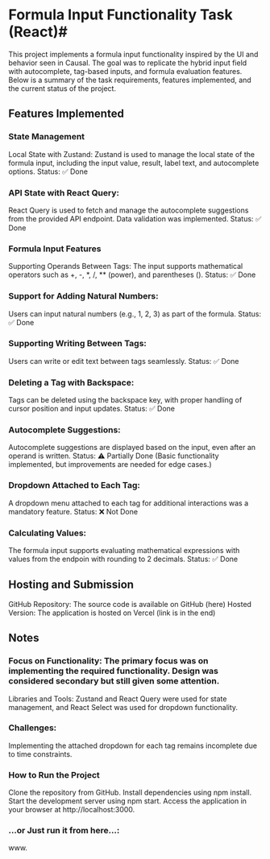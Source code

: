 # Formula Input Functionality Task (React)#

This project implements a formula input functionality inspired by the UI and behavior seen in Causal. The goal was to replicate the hybrid input field with autocomplete, tag-based inputs, and formula evaluation features. Below is a summary of the task requirements, features implemented, and the current status of the project.

## Features Implemented

### State Management

Local State with Zustand:
Zustand is used to manage the local state of the formula input, including the input value, result, label text, and autocomplete options.
Status: ✅ Done

### API State with React Query:

React Query is used to fetch and manage the autocomplete suggestions from the provided API endpoint. Data validation was implemented.
Status: ✅ Done

### Formula Input Features

Supporting Operands Between Tags:
The input supports mathematical operators such as +, -, \*, /, \*\* (power), and parentheses ().
Status: ✅ Done

### Support for Adding Natural Numbers:

Users can input natural numbers (e.g., 1, 2, 3) as part of the formula.
Status: ✅ Done

### Supporting Writing Between Tags:

Users can write or edit text between tags seamlessly.
Status: ✅ Done

### Deleting a Tag with Backspace:

Tags can be deleted using the backspace key, with proper handling of cursor position and input updates.
Status: ✅ Done

### Autocomplete Suggestions:

Autocomplete suggestions are displayed based on the input, even after an operand is written.
Status: ⚠️ Partially Done (Basic functionality implemented, but improvements are needed for edge cases.)

### Dropdown Attached to Each Tag:

A dropdown menu attached to each tag for additional interactions was a mandatory feature.
Status: ❌ Not Done

### Calculating Values:

The formula input supports evaluating mathematical expressions with values from the endpoin with rounding to 2 decimals.
Status: ✅ Done

## Hosting and Submission

GitHub Repository: The source code is available on GitHub (here)
Hosted Version: The application is hosted on Vercel (link is in the end)

## Notes

### Focus on Functionality: The primary focus was on implementing the required functionality. Design was considered secondary but still given some attention.

Libraries and Tools: Zustand and React Query were used for state management, and React Select was used for dropdown functionality.

### Challenges:

Implementing the attached dropdown for each tag remains incomplete due to time constraints.

### How to Run the Project

Clone the repository from GitHub.
Install dependencies using npm install.
Start the development server using npm start.
Access the application in your browser at http://localhost:3000.

### ...or Just run it from here...:

www.
